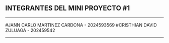 ## INTEGRANTES DEL MINI PROYECTO #1

------------------------------------------------------

#JANN CARLO MARTINEZ CARDONA - 2024593569
#CRISTHIAN DAVID ZULUAGA  - 202459542

------------------------------------------------------
